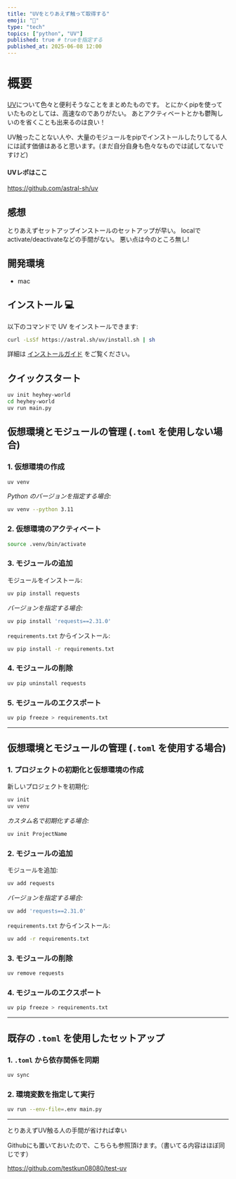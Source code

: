 ```yaml
---
title: "UVをとりあえず触って取得する"
emoji: "🐍"
type: "tech"
topics: ["python", "UV"]
published: true # trueを指定する
published_at: 2025-06-08 12:00
---
```



# 概要

[UV](https://docs.astral.sh/uv/)について色々と便利そうなことをまとめたものです。
とにかくpipを使っていたものとしては、高速なのでありがたい。
あとアクティベートとかも鬱陶しいのを省くことも出来るのは良い！

UV触ったことない人や、大量のモジュールをpipでインストールしたりしてる人には試す価値はあると思います。(まだ自分自身も色々なものでは試してないですけど)

#### UVレポはここ
https://github.com/astral-sh/uv


## 感想
とりあえずセットアップインストールのセットアップが早い。
localでactivate/deactivateなどの手間がない。
悪い点は今のところ無し!


## 開発環境
- mac


## インストール 💻

以下のコマンドで UV をインストールできます:

```bash
curl -LsSf https://astral.sh/uv/install.sh | sh
```

詳細は [インストールガイド](https://docs.astral.sh/uv/getting-started/installation/) をご覧ください。


## クイックスタート

```bash
uv init heyhey-world
cd heyhey-world
uv run main.py
```


## 仮想環境とモジュールの管理 (`.toml` を使用しない場合)

### 1. 仮想環境の作成

```bash
uv venv
```

*Python のバージョンを指定する場合:*

```bash
uv venv --python 3.11
```

### 2. 仮想環境のアクティベート

```bash
source .venv/bin/activate
```

### 3. モジュールの追加

モジュールをインストール:

```bash
uv pip install requests
```

*バージョンを指定する場合:*

```bash
uv pip install 'requests==2.31.0'
```

`requirements.txt` からインストール:

```bash
uv pip install -r requirements.txt
```

### 4. モジュールの削除

```bash
uv pip uninstall requests
```

### 5. モジュールのエクスポート

```bash
uv pip freeze > requirements.txt
```

---

## 仮想環境とモジュールの管理 (`.toml` を使用する場合)

### 1. プロジェクトの初期化と仮想環境の作成

新しいプロジェクトを初期化:

```bash
uv init
uv venv
```

*カスタム名で初期化する場合:*

```bash
uv init ProjectName
```

### 2. モジュールの追加

モジュールを追加:

```bash
uv add requests
```

*バージョンを指定する場合:*

```bash
uv add 'requests==2.31.0'
```

`requirements.txt` からインストール:

```bash
uv add -r requirements.txt
```

### 3. モジュールの削除

```bash
uv remove requests
```

### 4. モジュールのエクスポート

```bash
uv pip freeze > requirements.txt
```

---

## 既存の `.toml` を使用したセットアップ

###  1. `.toml` から依存関係を同期

```bash
uv sync
```

### 2. 環境変数を指定して実行

```bash
uv run --env-file=.env main.py
```

---

とりあえずUV触る人の手間が省ければ幸い


Githubにも置いておいたので、こちらも参照頂けます。（書いてる内容はほぼ同じです）

https://github.com/testkun08080/test-uv